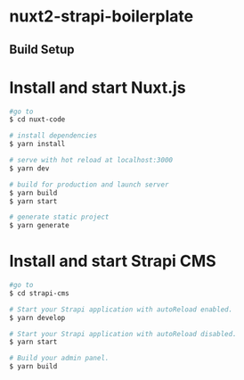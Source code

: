 # nuxt2-strapi-boilerplate

## Build Setup 

# Install and start Nuxt.js
```bash
#go to
$ cd nuxt-code

# install dependencies
$ yarn install

# serve with hot reload at localhost:3000
$ yarn dev

# build for production and launch server
$ yarn build
$ yarn start

# generate static project
$ yarn generate
```

# Install and start Strapi CMS
```bash
#go to
$ cd strapi-cms

# Start your Strapi application with autoReload enabled.
$ yarn develop

# Start your Strapi application with autoReload disabled.
$ yarn start

# Build your admin panel.
$ yarn build
```